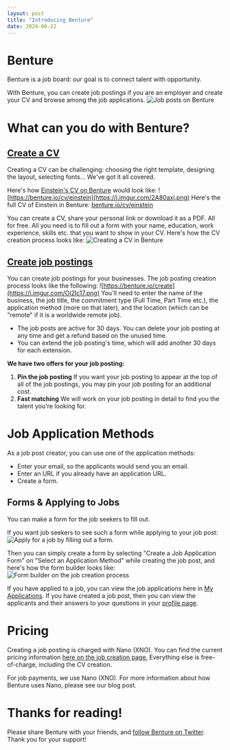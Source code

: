 ```yaml
---
layout: post
title: "Introducing Benture"
date: 2024-06-22
---
```


# Benture
Benture is a job board: our goal is to connect talent with opportunity.

With Benture, you can create job postings if you are an employer and create your CV and browse among the job applications.
![Job posts on Benture](https://i.imgur.com/Nzmo9K4.png)

# What can you do with Benture?
## [Create a CV](https://benture.io/make_cv)

Creating a CV can be challenging: choosing the right template, designing the layout, selecting fonts... We've got it all covered.

Here's how [Einstein's CV on Benture](https://benture.io/cv/einstein) would look like:
![https://benture.io/cv/einstein](https://i.imgur.com/2A80axj.png)
Here's the full CV of Einstein in Benture: [benture.io/cv/einstein](https://benture.io/cv/einstein)

You can create a CV, share your personal link or download it as a PDF. All for free. All you need is to fill out a form with your name, education, work experience, skills etc. that you want to show in your CV.
Here's how the CV creation process looks like:
![Creating a CV in Benture](https://i.imgur.com/COjXpxi.gif)

## [Create job postings](https://benture.io/create)

You can create job postings for your businesses. The job posting creation process looks like the following:
![https://benture.io/create](https://i.imgur.com/Oi2Ic17.png)
You'll need to enter the name of the business, the job title, the commitment type (Full Time, Part Time etc.), the application method (more on that later), and the location (which can be "remote" if it is a worldwide remote job).

- The job posts are active for 30 days. You can delete your job posting at any time and get a refund based on the unused time.
- You can extend the job posting's time, which will add another 30 days for each extension.

**We have two offers for your job posting:**
1. **Pin the job posting**
If you want your job posting to appear at the top of all of the job postings, you may pin your job posting for an additional cost.
2. **Fast matching**
We will work on your job posting in detail to find you the talent you're looking for.

# Job Application Methods
As a job post creator, you can use one of the application methods:
- Enter your email, so the applicants would send you an email.
- Enter an URL if you already have an application URL.
- Create a form.
## Forms & Applying to Jobs
You can make a form for the job seekers to fill out.

If you want job seekers to see such a form while applying to your job post:
![Apply for a job by filling out a form.](https://i.imgur.com/9Q9Tf2P.png)

Then you can simply create a form by selecting "Create a Job Application Form" on "Select an Application Method" while creating the job post, and here's how the form builder looks like:
![Form builder on the job creation process](https://i.imgur.com/FRaThzr.png)

If you have applied to a job, you can view the job applications here in [My Applications](https://benture.io/my_applications).
If you have created a job post, then you can view the applicants and their answers to your questions in your [profile page](https://benture.io/manage).

# Pricing
Creating a job posting is charged with Nano (XNO). You can find the current pricing information [here on the job creation page.](https://benture.io/create)
Everything else is free-of-charge, including the CV creation.

For job payments, we use Nano (XNO). For more information about how Benture uses Nano, please see our blog post.

# Thanks for reading!
Please share Benture with your friends, and [follow Benture on Twitter](https://twitter.com/BentureIO). Thank you for your support!